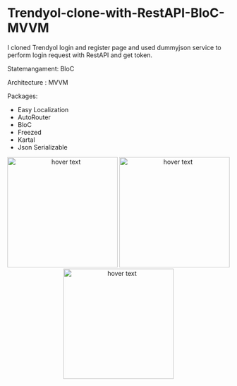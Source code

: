 # Trendyol-clone-with-RestAPI-BloC-MVVM
I cloned Trendyol login and register page and used dummyjson service to perform login request with RestAPI and get token.

Statemangament: BloC


Architecture : MVVM


Packages: 
 - Easy Localization
 - AutoRouter
 - BloC
 - Freezed
 - Kartal
 - Json Serializable

<p align="center">
 <img src="https://user-images.githubusercontent.com/67066911/175769404-3132d19c-08be-4f87-8980-ee3a5d2d9c03.png" width="250" title="hover text">
 <img src="https://user-images.githubusercontent.com/67066911/175769316-34df5d89-2e68-441b-b722-27f5ac8b977b.png" width="250" title="hover text">
 <img src="https://user-images.githubusercontent.com/67066911/175769314-8c301a57-1f22-45b9-a975-5c9361c85b6f.png" width="250" title="hover text">
</p>
